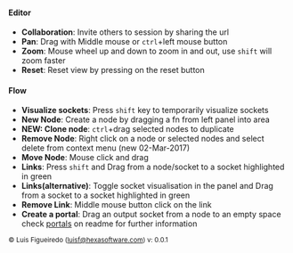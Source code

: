 #### Editor

* **Collaboration**: Invite others to session by sharing the url
* **Pan**: Drag with Middle mouse or `ctrl`+left mouse button
* **Zoom**: Mouse wheel up and down to zoom in and out, use `shift` will zoom faster
* **Reset**: Reset view by pressing on the reset button

#### Flow

* **Visualize sockets**: Press `shift` key to temporarily visualize sockets
* **New Node**: Create a node by dragging a fn from left panel into area
* **NEW: Clone node**: `ctrl`+drag selected nodes to duplicate
* **Remove Node**: Right click on a node or selected nodes and select delete from context menu (new 02-Mar-2017)
* **Move Node**: Mouse click and drag
* **Links**: Press `shift` and Drag from a node/socket to a socket highlighted in green
* **Links(alternative)**: Toggle socket visualisation in the panel and Drag from a socket to a socket highlighted in green
* **Remove Link**: Middle mouse button click on the link
* **Create a portal**: Drag an output socket from a node to an empty space check <a href="readme#portal-from" target="_blank">portals</a> on readme for further information

<small>&copy; Luis Figueiredo (luisf@hexasoftware.com) v: 0.0.1</small>
